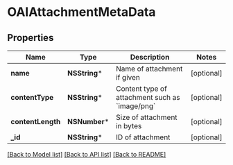# OAIAttachmentMetaData

## Properties
Name | Type | Description | Notes
------------ | ------------- | ------------- | -------------
**name** | **NSString*** | Name of attachment if given | [optional] 
**contentType** | **NSString*** | Content type of attachment such as &#x60;image/png&#x60; | [optional] 
**contentLength** | **NSNumber*** | Size of attachment in bytes | [optional] 
**_id** | **NSString*** | ID of attachment | [optional] 

[[Back to Model list]](../README#documentation-for-models) [[Back to API list]](../README#documentation-for-api-endpoints) [[Back to README]](../README)


